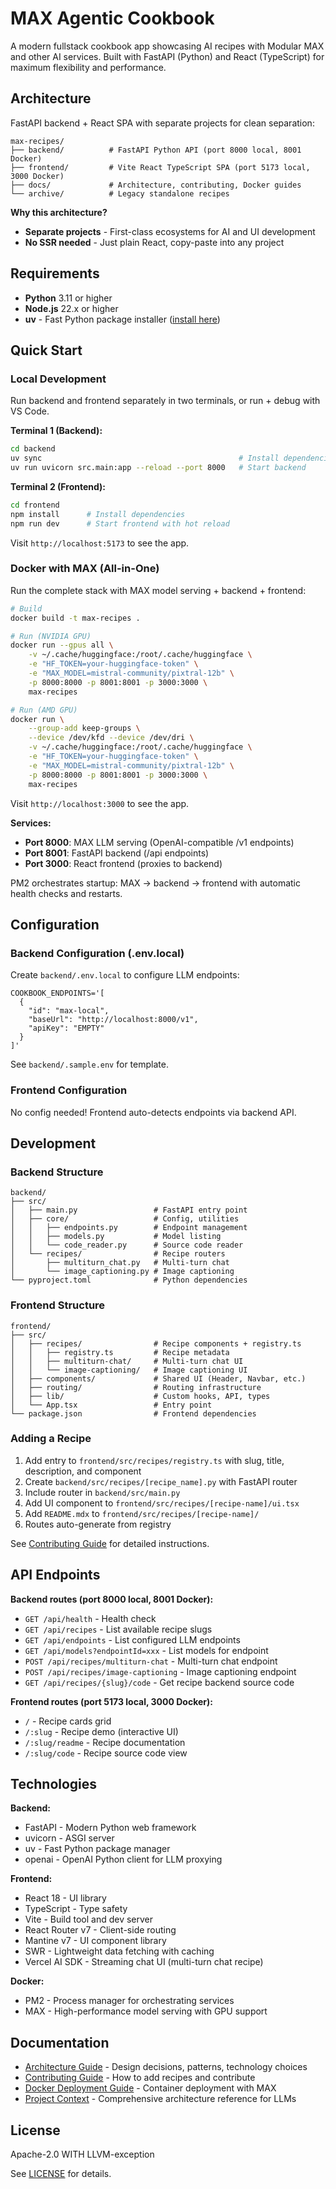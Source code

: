 # MAX Agentic Cookbook

A modern fullstack cookbook app showcasing AI recipes with Modular MAX and other AI services. Built with FastAPI (Python) and React (TypeScript) for maximum flexibility and performance.

## Architecture

FastAPI backend + React SPA with separate projects for clean separation:

```
max-recipes/
├── backend/          # FastAPI Python API (port 8000 local, 8001 Docker)
├── frontend/         # Vite React TypeScript SPA (port 5173 local, 3000 Docker)
├── docs/             # Architecture, contributing, Docker guides
└── archive/          # Legacy standalone recipes
```

**Why this architecture?**

-   **Separate projects** - First-class ecosystems for AI and UI development
-   **No SSR needed** - Just plain React, copy-paste into any project

## Requirements

-   **Python** 3.11 or higher
-   **Node.js** 22.x or higher
-   **uv** - Fast Python package installer ([install here](https://github.com/astral-sh/uv))

## Quick Start

### Local Development

Run backend and frontend separately in two terminals, or run + debug with VS Code.

**Terminal 1 (Backend):**

```bash
cd backend
uv sync                                            # Install dependencies
uv run uvicorn src.main:app --reload --port 8000   # Start backend
```

**Terminal 2 (Frontend):**

```bash
cd frontend
npm install      # Install dependencies
npm run dev      # Start frontend with hot reload
```

Visit `http://localhost:5173` to see the app.

### Docker with MAX (All-in-One)

Run the complete stack with MAX model serving + backend + frontend:

```bash
# Build
docker build -t max-recipes .

# Run (NVIDIA GPU)
docker run --gpus all \
    -v ~/.cache/huggingface:/root/.cache/huggingface \
    -e "HF_TOKEN=your-huggingface-token" \
    -e "MAX_MODEL=mistral-community/pixtral-12b" \
    -p 8000:8000 -p 8001:8001 -p 3000:3000 \
    max-recipes

# Run (AMD GPU)
docker run \
    --group-add keep-groups \
    --device /dev/kfd --device /dev/dri \
    -v ~/.cache/huggingface:/root/.cache/huggingface \
    -e "HF_TOKEN=your-huggingface-token" \
    -e "MAX_MODEL=mistral-community/pixtral-12b" \
    -p 8000:8000 -p 8001:8001 -p 3000:3000 \
    max-recipes
```

Visit `http://localhost:3000` to see the app.

**Services:**

-   **Port 8000**: MAX LLM serving (OpenAI-compatible /v1 endpoints)
-   **Port 8001**: FastAPI backend (/api endpoints)
-   **Port 3000**: React frontend (proxies to backend)

PM2 orchestrates startup: MAX → backend → frontend with automatic health checks and restarts.

## Configuration

### Backend Configuration (.env.local)

Create `backend/.env.local` to configure LLM endpoints:

```env
COOKBOOK_ENDPOINTS='[
  {
    "id": "max-local",
    "baseUrl": "http://localhost:8000/v1",
    "apiKey": "EMPTY"
  }
]'
```

See `backend/.sample.env` for template.

### Frontend Configuration

No config needed! Frontend auto-detects endpoints via backend API.

## Development

### Backend Structure

```
backend/
├── src/
│   ├── main.py                 # FastAPI entry point
│   ├── core/                   # Config, utilities
│   │   ├── endpoints.py        # Endpoint management
│   │   ├── models.py           # Model listing
│   │   └── code_reader.py      # Source code reader
│   └── recipes/                # Recipe routers
│       ├── multiturn_chat.py   # Multi-turn chat
│       └── image_captioning.py # Image captioning
└── pyproject.toml              # Python dependencies
```

### Frontend Structure

```
frontend/
├── src/
│   ├── recipes/                # Recipe components + registry.ts
│   │   ├── registry.ts         # Recipe metadata
│   │   ├── multiturn-chat/     # Multi-turn chat UI
│   │   └── image-captioning/   # Image captioning UI
│   ├── components/             # Shared UI (Header, Navbar, etc.)
│   ├── routing/                # Routing infrastructure
│   ├── lib/                    # Custom hooks, API, types
│   └── App.tsx                 # Entry point
└── package.json                # Frontend dependencies
```

### Adding a Recipe

1. Add entry to `frontend/src/recipes/registry.ts` with slug, title, description, and component
2. Create `backend/src/recipes/[recipe_name].py` with FastAPI router
3. Include router in `backend/src/main.py`
4. Add UI component to `frontend/src/recipes/[recipe-name]/ui.tsx`
5. Add `README.mdx` to `frontend/src/recipes/[recipe-name]/`
6. Routes auto-generate from registry

See [Contributing Guide](docs/contributing.md) for detailed instructions.

## API Endpoints

**Backend routes (port 8000 local, 8001 Docker):**

-   `GET /api/health` - Health check
-   `GET /api/recipes` - List available recipe slugs
-   `GET /api/endpoints` - List configured LLM endpoints
-   `GET /api/models?endpointId=xxx` - List models for endpoint
-   `POST /api/recipes/multiturn-chat` - Multi-turn chat endpoint
-   `POST /api/recipes/image-captioning` - Image captioning endpoint
-   `GET /api/recipes/{slug}/code` - Get recipe backend source code

**Frontend routes (port 5173 local, 3000 Docker):**

-   `/` - Recipe cards grid
-   `/:slug` - Recipe demo (interactive UI)
-   `/:slug/readme` - Recipe documentation
-   `/:slug/code` - Recipe source code view

## Technologies

**Backend:**

-   FastAPI - Modern Python web framework
-   uvicorn - ASGI server
-   uv - Fast Python package manager
-   openai - OpenAI Python client for LLM proxying

**Frontend:**

-   React 18 - UI library
-   TypeScript - Type safety
-   Vite - Build tool and dev server
-   React Router v7 - Client-side routing
-   Mantine v7 - UI component library
-   SWR - Lightweight data fetching with caching
-   Vercel AI SDK - Streaming chat UI (multi-turn chat recipe)

**Docker:**

-   PM2 - Process manager for orchestrating services
-   MAX - High-performance model serving with GPU support

## Documentation

-   [Architecture Guide](docs/architecture.md) - Design decisions, patterns, technology choices
-   [Contributing Guide](docs/contributing.md) - How to add recipes and contribute
-   [Docker Deployment Guide](docs/docker.md) - Container deployment with MAX
-   [Project Context](.claude/project-context.md) - Comprehensive architecture reference for LLMs

## License

Apache-2.0 WITH LLVM-exception

See [LICENSE](LICENSE) for details.
